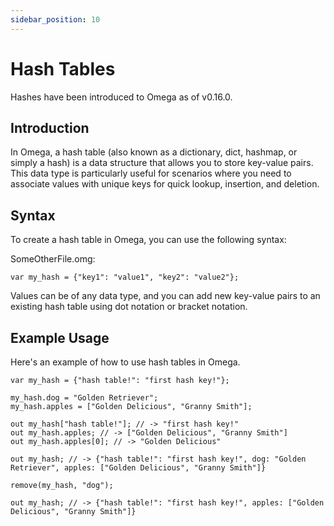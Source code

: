 ```yaml
---
sidebar_position: 10
---
```


# Hash Tables

Hashes have been introduced to Omega as of v0.16.0.

## Introduction

In Omega, a hash table (also known as a dictionary, dict, hashmap, or simply a hash) is a data structure that allows you to store key-value pairs. This data type is particularly useful for scenarios where you need to associate values with unique keys for quick lookup, insertion, and deletion.

## Syntax

To create a hash table in Omega, you can use the following syntax:

SomeOtherFile.omg:
```omega
var my_hash = {"key1": "value1", "key2": "value2"};
```

Values can be of any data type, and you can add new key-value pairs to an existing hash table using dot notation or bracket notation.

## Example Usage

Here's an example of how to use hash tables in Omega.

```omega
var my_hash = {"hash table!": "first hash key!"};

my_hash.dog = "Golden Retriever";
my_hash.apples = ["Golden Delicious", "Granny Smith"];

out my_hash["hash table!"]; // -> "first hash key!"
out my_hash.apples; // -> ["Golden Delicious", "Granny Smith"]
out my_hash.apples[0]; // -> "Golden Delicious"

out my_hash; // -> {"hash table!": "first hash key!", dog: "Golden Retriever", apples: ["Golden Delicious", "Granny Smith"]}

remove(my_hash, "dog");

out my_hash; // -> {"hash table!": "first hash key!", apples: ["Golden Delicious", "Granny Smith"]}
```
